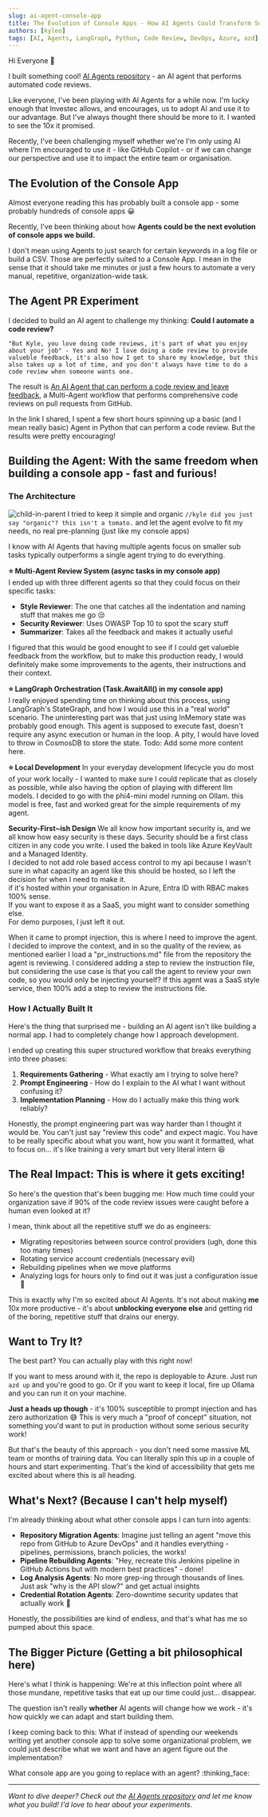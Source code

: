 ```yaml
---
slug: ai-agent-console-app
title: The Evolution of Console Apps - How AI Agents Could Transform Software Engineering
authors: [kyleo]
tags: [AI, Agents, LangGraph, Python, Code Review, DevOps, Azure, azd]
---
```


Hi Everyone :wave:

I built something cool! [AI Agents repository](https://github.com/kyleoettle/agents) - an AI agent that performs automated code reviews.

Like everyone, I've been playing with AI Agents for a while now. I'm lucky enough that Investec allows, and encourages, us to adopt AI and use it to our advantage. But I've always thought there should be more to it. I wanted to see the 10x it promised.
<!-- truncate -->
Recently, I've been challenging myself whether we're I'm only using AI where I'm encouraged to use it - like GitHub Copilot - or if we can change our perspective and use it to impact the entire team or organisation.


## The Evolution of the Console App

Almost everyone reading this has probably built a console app - some probably hundreds of console apps :grinning:

Recently, I've been thinking about how **Agents could be the next evolution of console apps we build.**

I don't mean using Agents to just search for certain keywords in a log file or build a CSV. Those are perfectly suited to a Console App. I mean in the sense that it should take me minutes or just a few hours to automate a very manual, repetitive, organization-wide task.

## The Agent PR Experiment

I decided to build an AI agent to challenge my thinking: **Could I automate a code review?**  

`"But Kyle, you love doing code reviews, it's part of what you enjoy about your job" - Yes and No!
I love doing a code review to provide valueble feedback, it's also how I get to share my knowledge, but this also takes up a lot of time, and you don't always have time to do a code review when someone wants one.`

The result is [An AI Agent that can perform a code review and leave feedback](https://github.com/kyleoettle/agents), a Multi-Agent workflow that performs comprehensive code reviews on pull requests from GitHub.

In the link I shared, I spent a few short hours spinning up a basic (and I mean really basic) Agent in Python that can perform a code review. But the results were pretty encouraging!

## Building the Agent: With the same freedom when building a console app - fast and furious!

### The Architecture

![child-in-parent](/img/blog-images/ai-agent-console-app/agent-flow.svg)
I tried to keep it simple and organic `//kyle did you just say "organic"? this isn't a tomato.` and let the agent evolve to fit my needs, no real pre-planning (just like my console apps)

I know with AI Agents that having multiple agents focus on smaller sub tasks typically outperforms a single agent trying to do everything.

**⭐ Multi-Agent Review System (async tasks in my console app)**  
I ended up with three different agents so that they could focus on their specific tasks:
- **Style Reviewer**: The one that catches all the indentation and naming stuff that makes me go :unamused: 
- **Security Reviewer**: Uses OWASP Top 10 to spot the scary stuff
- **Summarizer**: Takes all the feedback and makes it actually useful

I figured that this would be good enought to see if I could get valueble feedback from the workflow, but to make this production ready, I would definitely make some improvements to the agents, their instructions and their context.

**⭐ LangGraph Orchestration (Task.AwaitAll() in my console app)**  
I really enjoyed spending time on thinking about this process, using LangGraph's StateGraph, and how I would use this in a "real world" scenario.
The uninteresting part was that just using InMemory state was probably good enough. This agent is supposed to execute fast, doesn't require any async execution or human in the loop. A pity, I would have loved to throw in CosmosDB to store the state.
Todo: Add some more content here.

**⭐ Local Development**
In your everyday development lifecycle you do most of your work locally - I wanted to make sure I could replicate that as closely as possible, while also having the option of playing with different llm models. I decided to go with the phi4-mini model running on Ollam. this model is free, fast and worked great for the simple requirements of my agent. 

**Security-First~ish Design**
We all know how important security is, and we all know how easy security is these days. Security should be a first class citizen in any code you write. I used the baked in tools like Azure KeyVault and a Managed Identity.  
I decided to not add role based access control to my api because I wasn't sure in what capacity an agent like this should be hosted, so I left the decision for when I need to make it.  
if it's hosted within your organisation in Azure, Entra ID with RBAC makes 100% sense.  
If you want to expose it as a SaaS, you might want to consider something else.  
For demo purposes, I just left it out.

When it came to prompt injection, this is where I need to improve the agent.
I decided to improve the context, and in so the quality of the review, as mentioned earlier I load a "pr_instructions.md" file from the repository the agent is reviewing.
I considered adding a step to review the instruction file, but considering the use case is that you call the agent to review your own code, so you would only be injecting yourself? If this agent was a SaaS style service, then 100% add a step to review the instructions file.

### How I Actually Built It

Here's the thing that surprised me - building an AI agent isn't like building a normal app. I had to completely change how I approach development.

I ended up creating this super structured workflow that breaks everything into three phases:

1. **Requirements Gathering** - What exactly am I trying to solve here?
2. **Prompt Engineering** - How do I explain to the AI what I want without confusing it?
3. **Implementation Planning** - How do I actually make this thing work reliably?

Honestly, the prompt engineering part was way harder than I thought it would be. You can't just say "review this code" and expect magic. You have to be really specific about what you want, how you want it formatted, what to focus on... it's like training a very smart but very literal intern :laughing:

## The Real Impact: This is where it gets exciting!

So here's the question that's been bugging me: How much time could your organization save if 90% of the code review issues were caught before a human even looked at it?

I mean, think about all the repetitive stuff we do as engineers:
- Migrating repositories between source control providers (ugh, done this too many times)
- Rotating service account credentials (necessary evil)
- Rebuilding pipelines when we move platforms
- Analyzing logs for hours only to find out it was just a configuration issue :facepalm:

This is exactly why I'm so excited about AI Agents. It's not about making **me** 10x more productive - it's about **unblocking everyone else** and getting rid of the boring, repetitive stuff that drains our energy.

## Want to Try It?

The best part? You can actually play with this right now!

If you want to mess around with it, the repo is deployable to Azure. Just run `azd up` and you're good to go. Or if you want to keep it local, fire up Ollama and you can run it on your machine.

**Just a heads up though** - it's 100% susceptible to prompt injection and has zero authorization :sweat_smile: This is very much a "proof of concept" situation, not something you'd want to put in production without some serious security work!

But that's the beauty of this approach - you don't need some massive ML team or months of training data. You can literally spin this up in a couple of hours and start experimenting. That's the kind of accessibility that gets me excited about where this is all heading.

## What's Next? (Because I can't help myself)

I'm already thinking about what other console apps I can turn into agents:

- **Repository Migration Agents**: Imagine just telling an agent "move this repo from GitHub to Azure DevOps" and it handles everything - pipelines, permissions, branch policies, the works!
- **Pipeline Rebuilding Agents**: "Hey, recreate this Jenkins pipeline in GitHub Actions but with modern best practices" - done!
- **Log Analysis Agents**: No more grep-ing through thousands of lines. Just ask "why is the API slow?" and get actual insights
- **Credential Rotation Agents**: Zero-downtime security updates that actually work :pray:

Honestly, the possibilities are kind of endless, and that's what has me so pumped about this space.

## The Bigger Picture (Getting a bit philosophical here)

Here's what I think is happening: We're at this inflection point where all those mundane, repetitive tasks that eat up our time could just... disappear.

The question isn't really **whether** AI agents will change how we work - it's how quickly we can adapt and start building them.

I keep coming back to this: What if instead of spending our weekends writing yet another console app to solve some organizational problem, we could just describe what we want and have an agent figure out the implementation?

What console app are you going to replace with an agent? :thinking_face:

---

*Want to dive deeper? Check out the [AI Agents repository](https://github.com/kyleoettle/agents) and let me know what you build! I'd love to hear about your experiments.*
